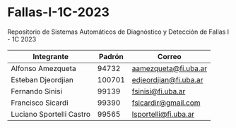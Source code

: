 # Fallas-I-1C-2023
Repositorio de Sistemas Automáticos de Diagnóstico y Detección de Fallas I - 1C 2023

| Integrante              | Padrón  | Correo                    | 
| ---                    |  ---    | ---                       |
| Alfonso Amezqueta      |  94732 |   aamezqueta@fi.uba.ar  |   
| Esteban Djeordjian     | 100701 | edjeordjian@fi.uba.ar     | 
| Fernando Sinisi        | 99139  | fsinisi@fi.uba.ar       |
| Francisco Sicardi         | 99390 |    fsicardir@gmail.com     | 
| Luciano Sportelli Castro  | 99565 |    lsportelli@fi.uba.ar    | 
